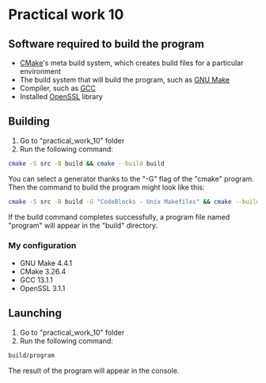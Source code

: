 
# Practical work 10

## Software required to build the program
- [CMake](https://cmake.org/)'s meta build system, which creates build files for a particular environment
- The build system that will build the program, such as [GNU Make](https://www.gnu.org/software/make/)
- Compiler, such as [GCC](https://gcc.gnu.org/)
- Installed [OpenSSL](https://www.openssl.org/) library

## Building

1. Go to "practical_work_10" folder
2. Run the following command:
```sh
cmake -S src -B build && cmake --build build
```
You can select a generator thanks to the "-G" flag of the "cmake" program. Then the command to build the program might look like this:
```sh
cmake -S src -B build -G "CodeBlocks - Unix Makefiles" && cmake --build build
```
If the build command completes successfully, a program file named "program" will appear in the "build" directory.

### My configuration

- GNU Make 4.4.1
- CMake 3.26.4
- GCC 13.1.1
- OpenSSL 3.1.1

## Launching

1. Go to "practical_work_10" folder
2. Run the following command:
```sh
build/program
```

The result of the program will appear in the console.
